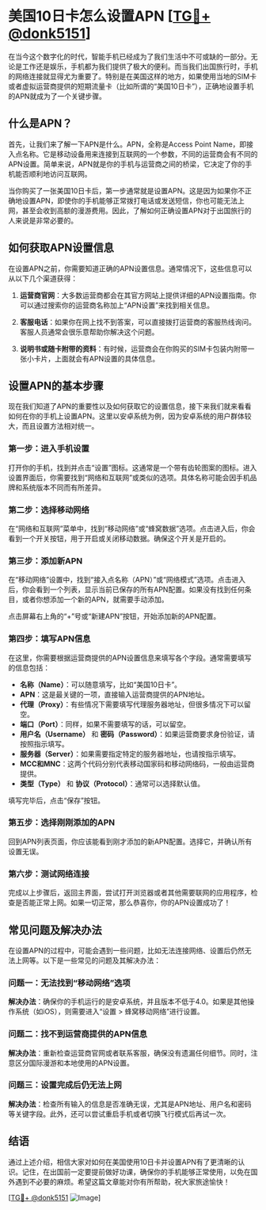# 美国10日卡怎么设置APN [[TG💪+ @donk5151](https://t.me/s/donk5151)]

在当今这个数字化的时代，智能手机已经成为了我们生活中不可或缺的一部分。无论是工作还是娱乐，手机都为我们提供了极大的便利。而当我们出国旅行时，手机的网络连接就显得尤为重要了。特别是在美国这样的地方，如果使用当地的SIM卡或者虚拟运营商提供的短期流量卡（比如所谓的“美国10日卡”），正确地设置手机的APN就成为了一个关键步骤。

## 什么是APN？

首先，让我们来了解一下APN是什么。APN，全称是Access Point Name，即接入点名称。它是移动设备用来连接到互联网的一个参数，不同的运营商会有不同的APN设置。简单来说，APN就是你的手机与运营商之间的桥梁，它决定了你的手机能否顺利地访问互联网。

当你购买了一张美国10日卡后，第一步通常就是设置APN。这是因为如果你不正确地设置APN，即使你的手机能够正常拨打电话或发送短信，你也可能无法上网，甚至会收到高额的漫游费用。因此，了解如何正确设置APN对于出国旅行的人来说是非常必要的。

## 如何获取APN设置信息

在设置APN之前，你需要知道正确的APN设置信息。通常情况下，这些信息可以从以下几个渠道获得：

1. **运营商官网**：大多数运营商都会在其官方网站上提供详细的APN设置指南。你可以通过搜索你的运营商名称加上“APN设置”来找到相关信息。
   
2. **客服电话**：如果你在网上找不到答案，可以直接拨打运营商的客服热线询问。客服人员通常会很乐意帮助你解决这个问题。

3. **说明书或随卡附带的资料**：有时候，运营商会在你购买的SIM卡包装内附带一张小卡片，上面就会有APN设置的具体信息。

## 设置APN的基本步骤

现在我们知道了APN的重要性以及如何获取它的设置信息，接下来我们就来看看如何在你的手机上设置APN。这里以安卓系统为例，因为安卓系统的用户群体较大，而且设置方法相对统一。

### 第一步：进入手机设置

打开你的手机，找到并点击“设置”图标。这通常是一个带有齿轮图案的图标。进入设置界面后，你需要找到“网络和互联网”或类似的选项。具体名称可能会因手机品牌和系统版本不同而有所差异。

### 第二步：选择移动网络

在“网络和互联网”菜单中，找到“移动网络”或“蜂窝数据”选项。点击进入后，你会看到一个开关按钮，用于开启或关闭移动数据。确保这个开关是开启的。

### 第三步：添加新APN

在“移动网络”设置中，找到“接入点名称（APN）”或“网络模式”选项。点击进入后，你会看到一个列表，显示当前已保存的所有APN配置。如果没有找到任何条目，或者你想添加一个新的APN，就需要手动添加。

点击屏幕右上角的“+”号或“新建APN”按钮，开始添加新的APN配置。

### 第四步：填写APN信息

在这里，你需要根据运营商提供的APN设置信息来填写各个字段。通常需要填写的信息包括：

- **名称（Name）**：可以随意填写，比如“美国10日卡”。
- **APN**：这是最关键的一项，直接输入运营商提供的APN地址。
- **代理（Proxy）**：有些情况下需要填写代理服务器地址，但很多情况下可以留空。
- **端口（Port）**：同样，如果不需要填写的话，可以留空。
- **用户名（Username）** 和 **密码（Password）**：如果运营商要求身份验证，请按照指示填写。
- **服务器（Server）**：如果需要指定特定的服务器地址，也请按指示填写。
- **MCC和MNC**：这两个代码分别代表移动国家码和移动网络码，一般由运营商提供。
- **类型（Type）** 和 **协议（Protocol）**：通常可以选择默认值。

填写完毕后，点击“保存”按钮。

### 第五步：选择刚刚添加的APN

回到APN列表页面，你应该能看到刚才添加的新APN配置。选择它，并确认所有设置无误。

### 第六步：测试网络连接

完成以上步骤后，返回主界面，尝试打开浏览器或者其他需要联网的应用程序，检查是否能正常上网。如果一切正常，那么恭喜你，你的APN设置成功了！

## 常见问题及解决办法

在设置APN的过程中，可能会遇到一些问题，比如无法连接网络、设置后仍然无法上网等。以下是一些常见的问题及其解决办法：

### 问题一：无法找到“移动网络”选项

**解决办法**：确保你的手机运行的是安卓系统，并且版本不低于4.0。如果是其他操作系统（如iOS），则需要进入“设置 > 蜂窝移动网络”进行设置。

### 问题二：找不到运营商提供的APN信息

**解决办法**：重新检查运营商官网或者联系客服，确保没有遗漏任何细节。同时，注意区分国际漫游和本地使用的APN设置。

### 问题三：设置完成后仍无法上网

**解决办法**：检查所有输入的信息是否准确无误，尤其是APN地址、用户名和密码等关键字段。此外，还可以尝试重启手机或者切换飞行模式后再试一次。

## 结语

通过上述介绍，相信大家对如何在美国使用10日卡并设置APN有了更清晰的认识。记住，在出国前一定要提前做好功课，确保你的手机能够正常使用，以免在国外遇到不必要的麻烦。希望这篇文章能对你有所帮助，祝大家旅途愉快！

[[TG💪+ @donk5151](https://t.me/s/donk5151) ![Image](https://i.postimg.cc/rwNCRYN7/Snipaste-2025-04-30-17-27-05.png)]